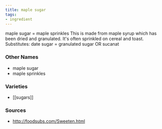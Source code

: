 ```yaml
---
title: maple sugar
tags:
- ingredient
---
```

maple sugar = maple sprinkles This is made from maple syrup which has been dried and granulated. It's often sprinkled on cereal and toast. Substitutes: date sugar = granulated sugar OR sucanat

### Other Names

* maple sugar
* maple sprinkles

### Varieties

* [[sugars]]

### Sources
* http://foodsubs.com/Sweeten.html
